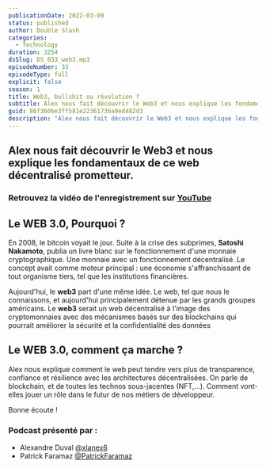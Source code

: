 ```yaml
---
publicationDate: 2022-03-09
status: published
author: Double Slash
categories:
  - Technology
duration: 3254
dsSlug: DS_033_web3.mp3
episodeNumber: 33
episodeType: full
explicit: false
season: 1
title: Web3, bullshit ou révolution ?
subtitle: Alex nous fait découvrir le Web3 et nous explique les fondamentaux de ce web décentralisé prometteur.
guid: 86f360be3ff581e2236173ba0ed482d3
description: "Alex nous fait découvrir le Web3 et nous explique les fondamentaux de ce web décentralisé prometteur. Retrouvez la vidéo de l'enregistrement sur YouTube Le WEB 3.0, Pourquoi ? En 2008, le bitcoin voyait le jour. Suite à la crise des subprimes, Satoshi Nakamoto, publia un livre blanc sur le fonctionnement d'une monnaie cryptographique. Une monnaie avec un fonctionnement décentralisé. Le concept avait comme moteur principal : une économie s'affranchissant de tout organisme tiers, tel que les institutions financières. Aujourd'hui, le web3 part d'une même idée. Le web, tel que nous le connaissons, et aujourd'hui principalement détenue par les grands groupes américains. Le web3 serait un web décentralisé à l'image des cryptomonnaies avec des mécanismes basés sur des blockchains qui pourrait améliorer la sécurité et la confidentialité des données Le WEB 3.0, comment ça marche ? Alex nous explique comment le web peut tendre vers plus de transparence, confiance et résilience avec les architectures décentralisées. On parle de blockchain, et de toutes les technos sous-jacentes (NFT,...). Comment vont-elles jouer un rôle dans le futur de nos métiers de développeur. Bonne écoute ! Podcast présenté par : Alexandre Duval @xlanex6 Patrick Faramaz @PatrickFaramaz"
---
```


## Alex nous fait découvrir le Web3 et nous explique les fondamentaux de ce web décentralisé prometteur.

### Retrouvez la vidéo de l'enregistrement sur [YouTube](https://youtu.be/A8yk7NT__HM)

## Le WEB 3.0, Pourquoi ?

En 2008, le bitcoin voyait le jour. Suite à la crise des subprimes, **Satoshi Nakamoto**, publia un livre blanc sur le fonctionnement d'une monnaie cryptographique. Une monnaie avec un fonctionnement décentralisé. Le concept avait comme moteur principal : une économie s'affranchissant de tout organisme tiers, tel que les institutions financières.

Aujourd'hui, le **web3** part d'une même idée. Le web, tel que nous le connaissons, et aujourd'hui principalement détenue par les grands groupes américains.
Le **web3** serait un web décentralisé à l'image des cryptomonnaies avec des mécanismes basés sur des blockchains qui pourrait améliorer la sécurité et la confidentialité des données

## Le WEB 3.0, comment ça marche ?

Alex nous explique comment le web peut tendre vers plus de transparence, confiance et résilience avec les architectures décentralisées.
On parle de blockchain, et de toutes les technos sous-jacentes (NFT,...). Comment vont-elles jouer un rôle dans le futur de nos métiers de développeur.

Bonne écoute !

### Podcast présenté par :

- Alexandre Duval [@xlanex6](https://twitter.com/xlanex6)
- Patrick Faramaz [@PatrickFaramaz](https://twitter.com/PatrickFaramaz)
